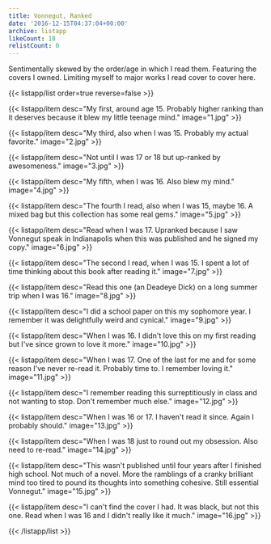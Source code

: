 ```yaml
---
title: Vonnegut, Ranked
date: '2016-12-15T04:37:04+00:00'
archive: listapp
likeCount: 18
relistCount: 0
---
```


Sentimentally skewed by the order/age in which I read them. Featuring the covers I owned. Limiting myself to major works I read cover to cover here.

<!--more-->

{{< listapp/list order=true reverse=false >}}

   {{< listapp/item
      desc="My first, around age 15. Probably higher ranking than it deserves because it blew my little teenage mind."
      image="1.jpg" >}}

   {{< listapp/item
      desc="My third, also when I was 15. Probably my actual favorite."
      image="2.jpg" >}}

   {{< listapp/item
      desc="Not until I was 17 or 18 but up-ranked by awesomeness."
      image="3.jpg" >}}

   {{< listapp/item
      desc="My fifth, when I was 16. Also blew my mind."
      image="4.jpg" >}}

   {{< listapp/item
      desc="The fourth I read, also when I was 15, maybe 16. A mixed bag but this collection has some real gems."
      image="5.jpg" >}}

   {{< listapp/item
      desc="Read when I was 17. Upranked because I saw Vonnegut speak in Indianapolis when this was published and he signed my copy."
      image="6.jpg" >}}

   {{< listapp/item
      desc="The second I read, when I was 15. I spent a lot of time thinking about this book after reading it."
      image="7.jpg" >}}

   {{< listapp/item
      desc="Read this one (an Deadeye Dick) on a long summer trip when I was 16."
      image="8.jpg" >}}

   {{< listapp/item
      desc="I did a school paper on this my sophomore year. I remember it was delightfully weird and cynical."
      image="9.jpg" >}}

   {{< listapp/item
      desc="When I was 16. I didn't love this on my first reading but I've since grown to love it more."
      image="10.jpg" >}}

   {{< listapp/item
      desc="When I was 17. One of the last for me and for some reason I've never re-read it. Probably time to. I remember loving it."
      image="11.jpg" >}}

   {{< listapp/item
      desc="I remember reading this surreptitiously in class and not wanting to stop. Don't remember much else."
      image="12.jpg" >}}

   {{< listapp/item
      desc="When I was 16 or 17. I haven't read it since. Again I probably should."
      image="13.jpg" >}}

   {{< listapp/item
      desc="When I was 18 just to round out my obsession. Also need to re-read."
      image="14.jpg" >}}

   {{< listapp/item
      desc="This wasn't published until four years after I finished high school. Not much of a novel. More the ramblings of a cranky brilliant mind too tired to pound its thoughts into something cohesive. Still essential Vonnegut."
      image="15.jpg" >}}

   {{< listapp/item
      desc="I can't find the cover I had. It was black, but not this one. Read when I was 16 and I didn't really like it much."
      image="16.jpg" >}}

{{< /listapp/list >}}
